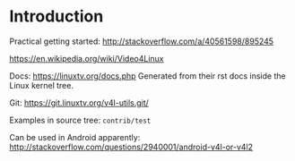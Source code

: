 # Introduction

Practical getting started: <http://stackoverflow.com/a/40561598/895245>

<https://en.wikipedia.org/wiki/Video4Linux>

Docs: <https://linuxtv.org/docs.php> Generated from their rst docs inside the Linux kernel tree.

Git: <https://git.linuxtv.org/v4l-utils.git/>

Examples in source tree: `contrib/test`

Can be used in Android apparently: <http://stackoverflow.com/questions/2940001/android-v4l-or-v4l2>
